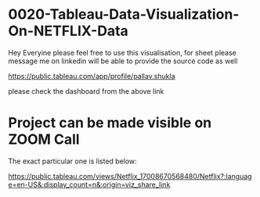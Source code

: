 # 0020-Tableau-Data-Visualization-On-NETFLIX-Data

Hey Everyine please feel free to use this visualisation, for sheet please message me on linkedin will be able to provide the source code as well

https://public.tableau.com/app/profile/pallav.shukla

please check the dashboard from the above link
# Project can be made visible on ZOOM Call

The exact particular one is listed below: 

https://public.tableau.com/views/Netflix_17008670568480/Netflix?:language=en-US&:display_count=n&:origin=viz_share_link

